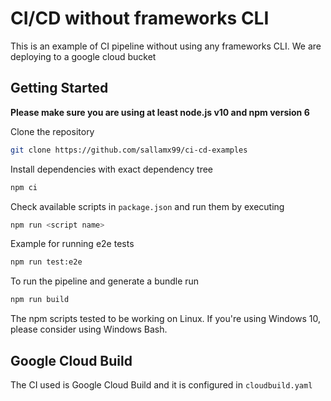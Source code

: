 # CI/CD without frameworks CLI

This is an example of CI pipeline without using any frameworks CLI. We are deploying to a google cloud bucket

## Getting Started

**Please make sure you are using at least node.js v10 and npm version 6**

Clone the repository

```bash
git clone https://github.com/sallamx99/ci-cd-examples
```
Install dependencies with exact dependency tree

```bash
npm ci
```
Check available scripts in `package.json` and run them by executing
```bash
npm run <script name>
```
Example for running e2e tests
```bash
npm run test:e2e
```
To run the pipeline and generate a bundle run
```bash
npm run build
```
The npm scripts tested to be working on Linux. If you're using Windows 10, please consider using Windows Bash.

## Google Cloud Build
The CI used is Google Cloud Build and it is configured in `cloudbuild.yaml`
